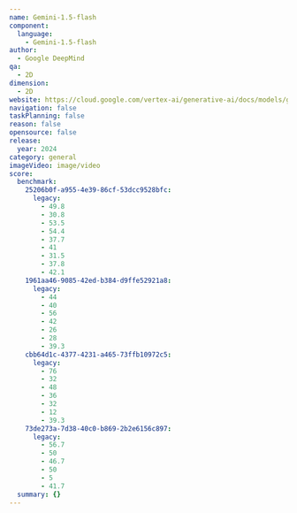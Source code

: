 ```yaml
---
name: Gemini-1.5-flash
component:
  language:
    - Gemini-1.5-flash
author:
  - Google DeepMind
qa:
  - 2D
dimension:
  - 2D
website: https://cloud.google.com/vertex-ai/generative-ai/docs/models/gemini/1-5-flash
navigation: false
taskPlanning: false
reason: false
opensource: false
release:
  year: 2024
category: general
imageVideo: image/video
score:
  benchmark:
    25206b0f-a955-4e39-86cf-53dcc9528bfc:
      legacy:
        - 49.8
        - 30.8
        - 53.5
        - 54.4
        - 37.7
        - 41
        - 31.5
        - 37.8
        - 42.1
    1961aa46-9085-42ed-b384-d9ffe52921a8:
      legacy:
        - 44
        - 40
        - 56
        - 42
        - 26
        - 28
        - 39.3
    cbb64d1c-4377-4231-a465-73ffb10972c5:
      legacy:
        - 76
        - 32
        - 48
        - 36
        - 32
        - 12
        - 39.3
    73de273a-7d38-40c0-b869-2b2e6156c897:
      legacy:
        - 56.7
        - 50
        - 46.7
        - 50
        - 5
        - 41.7
  summary: {}
---
```


